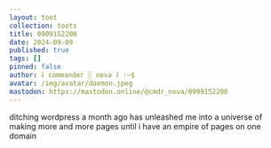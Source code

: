 ```yaml
---
layout: toot
collection: toots
title: 0909152200
date: 2024-09-09
published: true
tags: []
pinned: false
author: ⸸ commander ░ nova ⸸ :~$
avatar: /img/avatar/daemon.jpeg
mastodon: https://mastodon.online/@cmdr_nova/0909152200
---
```


ditching wordpress a month ago has unleashed me into a universe of making more and more pages until i have an empire of pages on one domain
